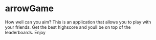 # arrowGame
How well can you aim? This is an application that allows you to play with your friends. Get the best highscore and youll be on top of the leaderboards. Enjoy
